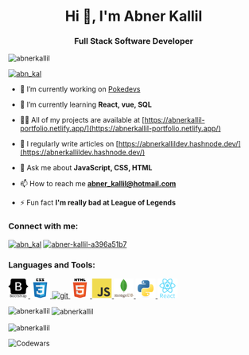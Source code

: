 <h1 align="center">Hi 👋, I'm Abner Kallil</h1>
<h3 align="center">Full Stack Software Developer</h3>

<p align="left"> <img src="https://komarev.com/ghpvc/?username=abnerkallil&label=Profile%20views&color=0e75b6&style=flat" alt="abnerkallil" /> </p>

<p align="left"> <a href="https://twitter.com/abn_kal" target="blank"><img src="https://img.shields.io/twitter/follow/abn_kal?logo=twitter&style=for-the-badge" alt="abn_kal" /></a> </p>

- 🔭 I’m currently working on [Pokedevs](https://github.com/abnerkallil/pokemon_cards_bank)

- 🌱 I’m currently learning **React, vue, SQL**

- 👨‍💻 All of my projects are available at [https://abnerkallil-portfolio.netlify.app/](https://abnerkallil-portfolio.netlify.app/)

- 📝 I regularly write articles on [https://abnerkallildev.hashnode.dev/](https://abnerkallildev.hashnode.dev/)

- 💬 Ask me about **JavaScript, CSS, HTML**

- 📫 How to reach me **abner_kallil@hotmail.com**

- ⚡ Fun fact **I'm really bad at League of Legends**

<h3 align="left">Connect with me:</h3>
<p align="left">
<a href="https://twitter.com/abn_kal" target="blank"><img align="center" src="https://raw.githubusercontent.com/rahuldkjain/github-profile-readme-generator/master/src/images/icons/Social/twitter.svg" alt="abn_kal" height="30" width="40" /></a>
<a href="https://www.linkedin.com/in/abnerkallildev/" target="blank"><img align="center" src="https://raw.githubusercontent.com/rahuldkjain/github-profile-readme-generator/master/src/images/icons/Social/linked-in-alt.svg" alt="abner-kallil-a396a51b7" height="30" width="40" /></a>
</p>

<h3 align="left">Languages and Tools:</h3>
<p align="left"> <a href="https://getbootstrap.com" target="_blank" rel="noreferrer"> <img src="https://raw.githubusercontent.com/devicons/devicon/master/icons/bootstrap/bootstrap-plain-wordmark.svg" alt="bootstrap" width="40" height="40"/> </a> <a href="https://www.w3schools.com/css/" target="_blank" rel="noreferrer"> <img src="https://raw.githubusercontent.com/devicons/devicon/master/icons/css3/css3-original-wordmark.svg" alt="css3" width="40" height="40"/> </a> <a href="https://git-scm.com/" target="_blank" rel="noreferrer"> <img src="https://www.vectorlogo.zone/logos/git-scm/git-scm-icon.svg" alt="git" width="40" height="40"/> </a> <a href="https://www.w3.org/html/" target="_blank" rel="noreferrer"> <img src="https://raw.githubusercontent.com/devicons/devicon/master/icons/html5/html5-original-wordmark.svg" alt="html5" width="40" height="40"/> </a> <a href="https://developer.mozilla.org/en-US/docs/Web/JavaScript" target="_blank" rel="noreferrer"> <img src="https://raw.githubusercontent.com/devicons/devicon/master/icons/javascript/javascript-original.svg" alt="javascript" width="40" height="40"/> </a> <a href="https://www.mongodb.com/" target="_blank" rel="noreferrer"> <img src="https://raw.githubusercontent.com/devicons/devicon/master/icons/mongodb/mongodb-original-wordmark.svg" alt="mongodb" width="40" height="40"/> </a> <a href="https://www.python.org" target="_blank" rel="noreferrer"> <img src="https://raw.githubusercontent.com/devicons/devicon/master/icons/python/python-original.svg" alt="python" width="40" height="40"/> </a> <a href="https://reactjs.org/" target="_blank" rel="noreferrer"> <img src="https://raw.githubusercontent.com/devicons/devicon/master/icons/react/react-original-wordmark.svg" alt="react" width="40" height="40"/> </a> </p>

<p><img align="left" src="https://github-readme-stats.vercel.app/api/top-langs?username=abnerkallil&show_icons=true&locale=en&layout=compact" alt="abnerkallil" /></p>

<p>&nbsp;<img align="center" src="https://github-readme-stats.vercel.app/api?username=abnerkallil&show_icons=true&locale=en" alt="abnerkallil" /></p>

<p><img align="center" src="https://github-readme-streak-stats.herokuapp.com/?user=abnerkallil&" alt="abnerkallil" /></p>

![Codewars](https://github.r2v.ch/codewars?user=abnerkallil2204&stroke=RED)

